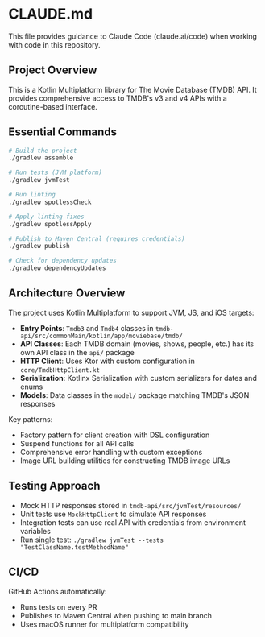 # CLAUDE.md

This file provides guidance to Claude Code (claude.ai/code) when working with code in this repository.

## Project Overview

This is a Kotlin Multiplatform library for The Movie Database (TMDB) API. It provides comprehensive access to TMDB's v3 and v4 APIs with a coroutine-based interface.

## Essential Commands

```bash
# Build the project
./gradlew assemble

# Run tests (JVM platform)
./gradlew jvmTest

# Run linting
./gradlew spotlessCheck

# Apply linting fixes
./gradlew spotlessApply

# Publish to Maven Central (requires credentials)
./gradlew publish

# Check for dependency updates
./gradlew dependencyUpdates
```

## Architecture Overview

The project uses Kotlin Multiplatform to support JVM, JS, and iOS targets:

- **Entry Points**: `Tmdb3` and `Tmdb4` classes in `tmdb-api/src/commonMain/kotlin/app/moviebase/tmdb/`
- **API Classes**: Each TMDB domain (movies, shows, people, etc.) has its own API class in the `api/` package
- **HTTP Client**: Uses Ktor with custom configuration in `core/TmdbHttpClient.kt`
- **Serialization**: Kotlinx Serialization with custom serializers for dates and enums
- **Models**: Data classes in the `model/` package matching TMDB's JSON responses

Key patterns:
- Factory pattern for client creation with DSL configuration
- Suspend functions for all API calls
- Comprehensive error handling with custom exceptions
- Image URL building utilities for constructing TMDB image URLs

## Testing Approach

- Mock HTTP responses stored in `tmdb-api/src/jvmTest/resources/`
- Unit tests use `MockHttpClient` to simulate API responses
- Integration tests can use real API with credentials from environment variables
- Run single test: `./gradlew jvmTest --tests "TestClassName.testMethodName"`

## CI/CD

GitHub Actions automatically:
- Runs tests on every PR
- Publishes to Maven Central when pushing to main branch
- Uses macOS runner for multiplatform compatibility